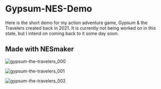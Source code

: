 # Gypsum-NES-Demo
Here is the short demo for my action adventure game, Gypsum &amp; the Travelers created back in 2021. It is currently not being worked on in this state, but I intend on coming back to it some day soon.

## Made with NESmaker

![gypsum-the-travelers_000](https://github.com/user-attachments/assets/351e656d-8542-4859-9fa7-57c6836dc69a)

![gypsum-the-travelers_001](https://github.com/user-attachments/assets/5ad216cb-c30e-4d9b-b844-02ba79a23d4d)

![gypsum-the-travelers_002](https://github.com/user-attachments/assets/2c649141-7ce1-4429-99e2-c5720afafe6a)
